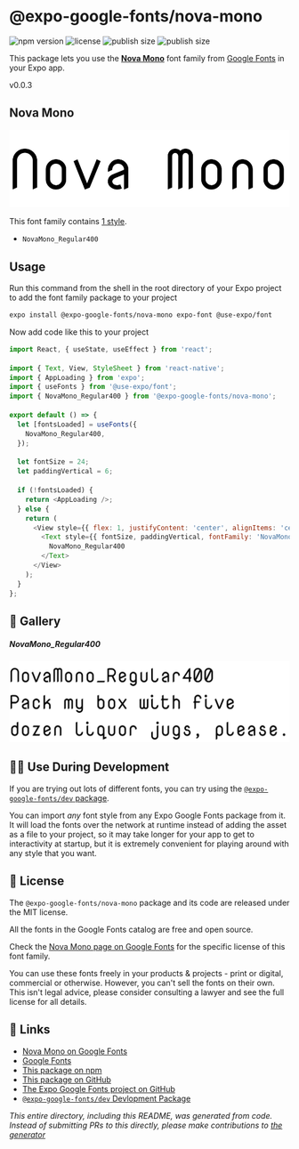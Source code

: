 # @expo-google-fonts/nova-mono

![npm version](https://flat.badgen.net/npm/v/@expo-google-fonts/nova-mono)
![license](https://flat.badgen.net/github/license/expo/google-fonts)
![publish size](https://flat.badgen.net/packagephobia/install/@expo-google-fonts/nova-mono)
![publish size](https://flat.badgen.net/packagephobia/publish/@expo-google-fonts/nova-mono)

This package lets you use the [**Nova Mono**](https://fonts.google.com/specimen/Nova+Mono) font family from [Google Fonts](https://fonts.google.com/) in your Expo app.

v0.0.3

## Nova Mono

![Nova Mono](./font-family.png)

This font family contains [1 style](#-gallery).

- `NovaMono_Regular400`

## Usage

Run this command from the shell in the root directory of your Expo project to add the font family package to your project
```sh
expo install @expo-google-fonts/nova-mono expo-font @use-expo/font
```

Now add code like this to your project
```js
import React, { useState, useEffect } from 'react';

import { Text, View, StyleSheet } from 'react-native';
import { AppLoading } from 'expo';
import { useFonts } from '@use-expo/font';
import { NovaMono_Regular400 } from '@expo-google-fonts/nova-mono';

export default () => {
  let [fontsLoaded] = useFonts({
    NovaMono_Regular400,
  });

  let fontSize = 24;
  let paddingVertical = 6;

  if (!fontsLoaded) {
    return <AppLoading />;
  } else {
    return (
      <View style={{ flex: 1, justifyContent: 'center', alignItems: 'center' }}>
        <Text style={{ fontSize, paddingVertical, fontFamily: 'NovaMono_Regular400' }}>
          NovaMono_Regular400
        </Text>
      </View>
    );
  }
};

```

## 🔡 Gallery

##### NovaMono_Regular400
![NovaMono_Regular400](./b8d5ca79e024fdc4cd75176241d8d2b12f485ddee89219d04d8210d4f53e8919.ttf.png)


## 👩‍💻 Use During Development

If you are trying out lots of different fonts, you can try using the [`@expo-google-fonts/dev` package](https://github.com/expo/google-fonts/tree/master/font-packages/dev#readme).

You can import *any* font style from any Expo Google Fonts package from it. It will load the fonts
over the network at runtime instead of adding the asset as a file to your project, so it may take longer
for your app to get to interactivity at startup, but it is extremely convenient
for playing around with any style that you want.

## 📖 License

The `@expo-google-fonts/nova-mono` package and its code are released under the MIT license.

All the fonts in the Google Fonts catalog are free and open source.

Check the [Nova Mono page on Google Fonts](https://fonts.google.com/specimen/Nova+Mono) for the specific license of this font family.

You can use these fonts freely in your products & projects - print or digital, commercial or otherwise. However, you can't sell the fonts on their own. This isn't legal advice, please consider consulting a lawyer and see the full license for all details.

## 🔗 Links

- [Nova Mono on Google Fonts](https://fonts.google.com/specimen/Nova+Mono)
- [Google Fonts](https://fonts.google.com/)
- [This package on npm](https://www.npmjs.com/package/@expo-google-fonts/nova-mono)
- [This package on GitHub](https://github.com/expo/google-fonts/tree/master/font-packages/nova-mono)
- [The Expo Google Fonts project on GitHub](https://github.com/expo/google-fonts)
- [`@expo-google-fonts/dev` Devlopment Package](https://github.com/expo/google-fonts/tree/master/font-packages/dev)


*This entire directory, including this README, was generated from code. Instead of submitting PRs to this directly, please make contributions to [the generator](https://github.com/expo/google-fonts/tree/master/packages/generator)*
